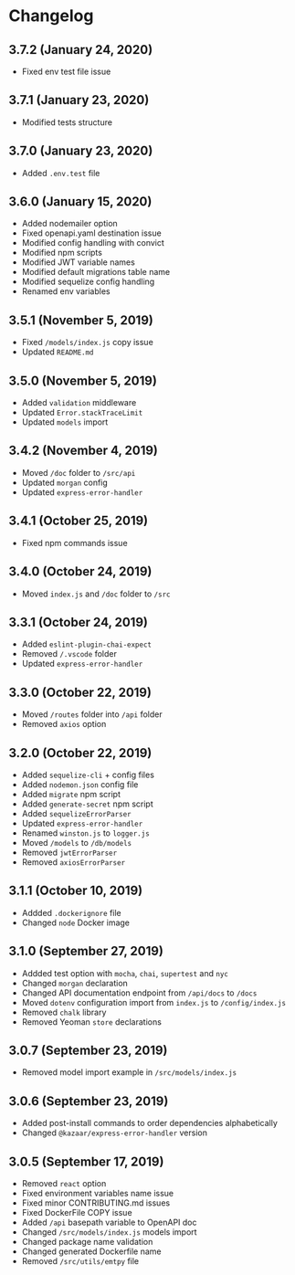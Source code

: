 # Changelog

## 3.7.2 (January 24, 2020)

- Fixed env test file issue

## 3.7.1 (January 23, 2020)

- Modified tests structure

## 3.7.0 (January 23, 2020)

- Added `.env.test` file

## 3.6.0 (January 15, 2020)

- Added nodemailer option
- Fixed openapi.yaml destination issue
- Modified config handling with convict
- Modified npm scripts
- Modified JWT variable names
- Modified default migrations table name
- Modified sequelize config handling
- Renamed env variables

## 3.5.1 (November 5, 2019)

- Fixed `/models/index.js` copy issue
- Updated `README.md`

## 3.5.0 (November 5, 2019)

- Added `validation` middleware
- Updated `Error.stackTraceLimit`
- Updated `models` import

## 3.4.2 (November 4, 2019)

- Moved `/doc` folder to `/src/api`
- Updated `morgan` config
- Updated `express-error-handler`

## 3.4.1 (October 25, 2019)

- Fixed npm commands issue

## 3.4.0 (October 24, 2019)

- Moved `index.js` and `/doc` folder to `/src`

## 3.3.1 (October 24, 2019)

- Added `eslint-plugin-chai-expect`
- Removed `/.vscode` folder
- Updated `express-error-handler`

## 3.3.0 (October 22, 2019)

- Moved `/routes` folder into `/api` folder
- Removed `axios` option

## 3.2.0 (October 22, 2019)

- Added `sequelize-cli` + config files
- Added `nodemon.json` config file
- Added `migrate` npm script
- Added `generate-secret` npm script
- Added `sequelizeErrorParser`
- Updated `express-error-handler`
- Renamed `winston.js` to `logger.js`
- Moved `/models` to `/db/models`
- Removed `jwtErrorParser`
- Removed `axiosErrorParser`

## 3.1.1 (October 10, 2019)

- Addded `.dockerignore` file
- Changed `node` Docker image

## 3.1.0 (September 27, 2019)

- Addded test option with `mocha`, `chai`, `supertest` and `nyc`
- Changed `morgan` declaration
- Changed API documentation endpoint from `/api/docs` to `/docs`
- Moved `dotenv` configuration import from `index.js` to `/config/index.js`
- Removed `chalk` library
- Removed Yeoman `store` declarations

## 3.0.7 (September 23, 2019)

- Removed model import example in `/src/models/index.js`

## 3.0.6 (September 23, 2019)

- Added post-install commands to order dependencies alphabetically
- Changed `@kazaar/express-error-handler` version

## 3.0.5 (September 17, 2019)

- Removed `react` option
- Fixed environment variables name issue
- Fixed minor CONTRIBUTING.md issues
- Fixed DockerFile COPY issue
- Added `/api` basepath variable to OpenAPI doc
- Changed `/src/models/index.js` models import
- Changed package name validation
- Changed generated Dockerfile name
- Removed `/src/utils/emtpy` file
